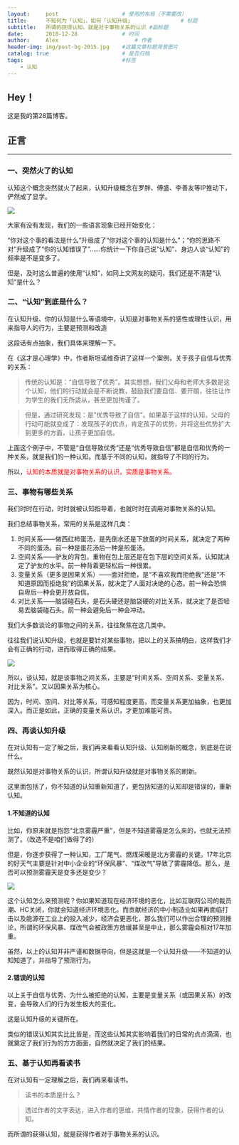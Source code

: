 ```yaml
---
layout:     post   				    # 使用的布局（不需要改）
title:      不知何为「认知」，如何「认知升级」				# 标题 
subtitle:   所谓的获得认知，就是对于事物关系的认识 #副标题
date:       2018-12-28 				# 时间
author:     Alex 						# 作者
header-img: img/post-bg-2015.jpg 	#这篇文章标题背景图片
catalog: true 						# 是否归档
tags:								#标签
    - 认知
---
```


## Hey！
这是我的第28篇博客。
## 正言
******
### 一、突然火了的认知
认知这个概念突然就火了起来，认知升级概念在罗胖、傅盛、李善友等IP推动下，俨然成了显学。

![](https://ws3.sinaimg.cn/large/006tNc79ly1fyy2qishxcj31df0bbgnp.jpg)

大家有没有发现，我们的一些语言现象已经开始变化：

“你对这个事的看法是什么”升级成了“你对这个事的认知是什么”；“你的思路不对”升级成了“你的认知错误了”……你统计一下你自己说“认知”、身边人谈“认知”的频率是不是变多了。

但是，及时这么普遍的使用“认知”，如同上文网友的疑问，我们还是不清楚“认知”是什么？
### 二、“认知”到底是什么？
在认知升级、你的认知是什么等语境中，认知是对事物关系的感性或理性认识，用来指导人的行为，主要是预测和改造

这段话有点抽象，我们具体来理解一下。

在《这才是心理学》中，作者斯坦诺维奇讲了这样一个案例，关于孩子自信与优秀的关系：
>传统的认知是：“自信导致了优秀”。其实想想，我们父母和老师大多数是这个认知，他们的行动就会是不断说教，鼓励我们要自信、要开朗，往往让作为学生的我们无所适从，甚至更加拘谨了。

>但是，通过研究发现：是”优秀导致了自信”。如果基于这样的认知，父母的行动可能就变成了：发现孩子的优点，肯定孩子的优势，并将这些优势扩大到更多的方面，让孩子更加自信。

上面这个例子中，不管是“自信导致优秀”还是“优秀导致自信”都是自信和优秀的一种关系，就是我们的一种认知。而基于不同的认知，就指导了不同的行为。

所以，<font color="red">认知的本质就是对事物关系的认识，实质是事物关系。</font>
### 三、事物有哪些关系
我们时时在行动，时时就被认知指导着，也就时时在调用对事物关系的认知。

我们总结事物关系，常用的关系是这样几类：

1. 时间关系——做西红柿蛋汤，是先倒水还是下放蛋的时间关系，就决定了两种不同的蛋汤。前一种是蛋花汤后一种是煎蛋汤。
2. 空间关系——驴友的背包，重物在包上层还是在包下层的空间关系，认知就决定了驴友的水平。前一种背着更轻松后一种很累。
3. 变量关系（更多是因果关系）——面对拒绝，是“不喜欢我而拒绝我”还是“不知道原因而拒绝我”的因果关系，就决定了人面对决绝的心态。前一种会恐惧自卑后一种会更开放自信。
4. 对比关系——脑袋碰石头，是石头硬还是脑袋硬的对比关系，就决定了是否轻易去脑袋碰石头。前一种会避免后一种会冲动。

我们大多数谈论的事物之间的关系，往往聚焦在这几类中。

往往我们说认知升级，也就是要针对某些事物，把以上的关系搞明白，这样我们才会有正确的行动，进而取得正确的结果。

![](https://ws2.sinaimg.cn/large/006tNc79ly1fyy2u4rxs7j30qu0hetbr.jpg)

所以，谈认知，就是谈事物之间关系，主要是“时间关系、空间关系、变量关系、对比关系”。又以因果关系为核心。

因为，时间、空间、对比等关系，可感知程度更高，而变量关系更加抽象，也更加深入。而正是如此，正确的变量关系认识，才更加难能可贵。
### 四、再谈认知升级
在对认知有一定了解之后，我们再来看看认知升级、认知刷新的概念，到底是在说什么。

既然认知是对事物关系的认识，所谓认知升级就是对事物关系的刷新。

这里面包括了，你不知道的认知重新知道了，更包括知道的认知却是错误的，重新认知。
#### 1.不知道的认知
比如，你原来就是抱怨“北京雾霾严重”，但是不知道雾霾是怎么来的，也就无法预测了。（改造不是咱们做得了的）

但是，你逐步获得了一种认知，工厂尾气、燃煤采暖是北方雾霾的关键。17年北京的好天气主要是针对中小企业的“环保风暴”、“煤改气”导致了雾霾降低。那么，是否可以预测雾霾天是变多还是变少？

![](https://ws2.sinaimg.cn/large/006tNc79ly1fyy2vh51toj30sk0gqgpx.jpg)

这个认知怎么来预测呢？你如果知道现在经济环境的恶化，比如互联网公司的裁员潮、HC关闭，你就会知道经济环境恶化。而贡献经济的中小制造业如果再面临打击以及能源在工业上的投入减少，经济会更恶化，那么我们可以作出合理的预测推论，所谓的环保风暴、煤改气会被政策方放缓甚至是中止，那么雾霾会相对17年加重。

虽然，以上的认知并非严谨和数据导向，但是这就是一个认知升级——不知道的认知知道了，并指导了预测行为。
#### 2.错误的认知
以上关于自信与优秀、为什么被拒绝的认知，主要是变量关系（或因果关系）的改变，会导致人们的行为发生极大的变化。

这是认知升级的关键所在。

类似的错误认知其实比比皆是，而这些认知其实影响着我们的日常的点点滴滴，也就奠定了我们行为的方方面面，自然就决定了我们的结果。
### 五、基于认知再看读书
在对认知有一定理解之后，我们再来看读书。
>读书的本质是什么？

>透过作者的文字表达，进入作者的思维，共情作者的现象，获得作者的认知。

而所谓的获得认知，就是获得作者对于事物关系的认识。

